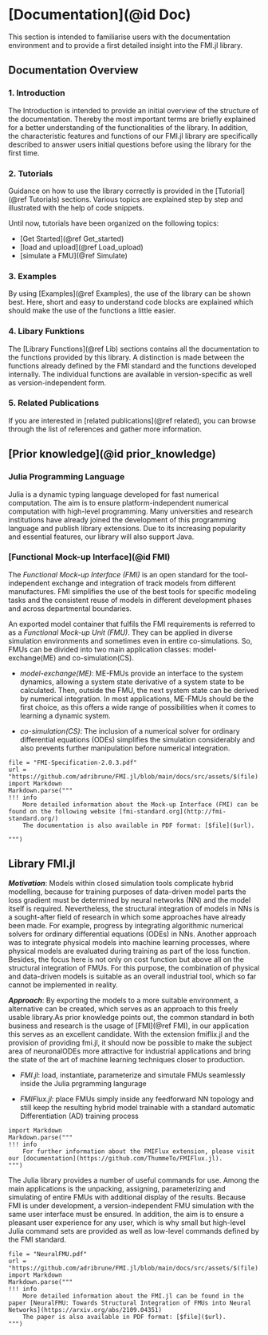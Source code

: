 
# [Documentation](@id Doc)
This section is intended to familiarise users with the documentation environment and to provide a first detailed insight into the FMI.jl library.

## Documentation Overview
### 1. Introduction
The Introduction is intended to provide an initial overview of the structure of the documentation. Thereby the most important terms are briefly explained for a better understanding of the functionalities of the library. In addition, the characteristic features and functions of our FMI.jl library are specifically described to answer users initial questions before using the library for the first time.  

### 2. Tutorials
Guidance on how to use the library correctly is provided in the [Tutorial](@ref Tutorials) sections. Various topics are explained step by step and illustrated with the help of code snippets.  

Until now, tutorials have been organized on the following topics:
- [Get Started](@ref Get_started)
- [load and upload](@ref Load_upload)
- [simulate a FMU](@ref Simulate)

### 3. Examples
By using [Examples](@ref Examples), the use of the library can be shown best. Here, short and easy to understand code blocks are explained which should make the use of the functions a little easier.


### 4. Libary Funktions
The [Library Functions](@ref Lib) sections contains all the documentation to the functions provided by this library. A distinction is made between the functions already defined by the FMI standard and the functions developed internally. The individual functions are available in version-specific as well as version-independent form.    



### 5. Related Publications
If you are interested in [related publications](@ref related), you can browse through the list of references and gather more information. 

## [Prior knowledge](@id prior_knowledge)
### Julia Programming Language
Julia is a dynamic typing language developed for fast numerical computation. The aim is to ensure platform-independent numerical computation with high-level programming. Many universities and research institutions have already joined the development of this programming language and publish library extensions. Due to its increasing popularity and essential features, our library will also support Java.

### [Functional Mock-up Interface](@id FMI) 
The *Functional Mock-up Interface (FMI)* is an open standard for the tool-independent exchange and integration of track models from different manufactures. FMI simplifies the use of the best tools for specific modeling tasks and the consistent reuse of models in different development phases and across departmental boundaries.  

An exported model container that fulfils the FMI requirements is referred to as a *Functional Mock-up Unit (FMU)*. They can be applied in diverse simulation environments and sometimes even in entire co-simulations. So, FMUs can be divided into two main application classes: model-exchange(ME) and co-simulation(CS).

- *model-exchange(ME)*: ME-FMUs provide an interface to the system dynamics, allowing a system state derivative of a system state to be calculated. Then, outside the FMU, the next system state can be derived by numerical integration. In most applications, ME-FMUs should be the first choice, as this offers a wide range of possibilities when it comes to learning a dynamic system.

- *co-simulation(CS)*:  The inclusion of a numerical solver for ordinary differential equations (ODEs) simplifies the simulation considerably and also prevents further manipulation before numerical integration.

```@eval
file = "FMI-Specification-2.0.3.pdf"
url = "https://github.com/adribrune/FMI.jl/blob/main/docs/src/assets/$(file).pdf"
import Markdown
Markdown.parse("""
!!! info
    More detailed information about the Mock-up Interface (FMI) can be found on the following website [fmi-standard.org](http://fmi-standard.org/)  
    The documentation is also available in PDF format: [$file]($url).
    
""")
``` 

## Library FMI.jl
__*Motivation*__: Models within closed simulation tools complicate hybrid modelling, because for training purposes of data-driven model parts the loss gradient must be determined by neural networks (NN) and the model itself is required. Nevertheless, the structural integration of models in NNs is a sought-after field of research in which some approaches have already been made. For example, progress by integrating algorithmic numerical solvers for ordinary differential equations (ODEs) in NNs. Another approach was to integrate physical models into machine learning processes, where physical models are evaluated during training as part of the loss function. Besides, the focus here is not only on cost function but above all on the structural integration of FMUs. For this purpose, the combination of physical and data-driven models is suitable as an overall industrial tool, which so far cannot be implemented in reality.  

__*Approach*__: By exporting the models to a more suitable environment, a alternative can be created, which serves as an approach to this freely usable library.As prior knowledge points out, the common standard in both business and research is the usage of [FMI](@ref FMI), in our application this serves as an excellent candidate. With the extension fmiflix.jl and the provision of providing fmi.jl, it should now be possible to make the subject area of neuronalODEs more attractive for industrial applications and bring the state of the art of machine learning techniques closer to production.

- *FMI.jl*: load, instantiate, parameterize and simutale FMUs seamlessly inside the Julia prgramming langurage

- *FMIFlux.jl*: place FMUs simply inside any feedforward NN topology and still keep the resulting hybrid model trainable with a standard automatic Differentiation (AD) training process

```@eval
import Markdown
Markdown.parse("""
!!! info
    For further information about the FMIFlux extension, please visit our [documentation](https://github.com/ThummeTo/FMIFlux.jl).
""")
```  


The Julia library provides a number of useful commands for use. Among the main applications is the unpacking, assigning, parameterizing and simulating of entire FMUs with additional display of the results.
Because FMI is under development, a version-independent FMU simulation with the same user interface must be ensured. In addition, the aim is to ensure a pleasant user experience for any user, which is why small but high-level Julia command sets are provided as well as low-level commands defined by the FMI standard. 

```@eval
file = "NeuralFMU.pdf"
url = "https://github.com/adribrune/FMI.jl/blob/main/docs/src/assets/$(file).pdf"
import Markdown
Markdown.parse("""
!!! info
    More detailed information about the FMI.jl can be found in the paper [NeuralFMU: Towards Structural Integration of FMUs into Neural Networks](https://arxiv.org/abs/2109.04351)  
    The paper is also available in PDF format: [$file]($url).  
""")
``` 